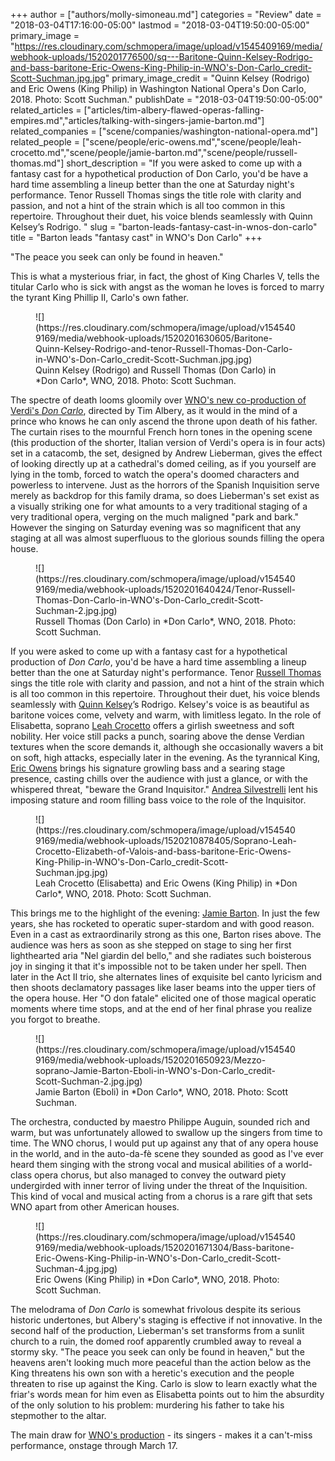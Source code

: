 +++
author = ["authors/molly-simoneau.md"]
categories = "Review"
date = "2018-03-04T17:16:00-05:00"
lastmod = "2018-03-04T19:50:00-05:00"
primary_image = "https://res.cloudinary.com/schmopera/image/upload/v1545409169/media/webhook-uploads/1520201776500/sq---Baritone-Quinn-Kelsey-Rodrigo-and-bass-baritone-Eric-Owens-King-Philip-in-WNO's-Don-Carlo_credit-Scott-Suchman.jpg.jpg"
primary_image_credit = "Quinn Kelsey (Rodrigo) and Eric Owens (King Philip) in Washington National Opera's Don Carlo, 2018. Photo: Scott Suchman."
publishDate = "2018-03-04T19:50:00-05:00"
related_articles = ["articles/tim-albery-flawed-operas-falling-empires.md","articles/talking-with-singers-jamie-barton.md"]
related_companies = ["scene/companies/washington-national-opera.md"]
related_people = ["scene/people/eric-owens.md","scene/people/leah-crocetto.md","scene/people/jamie-barton.md","scene/people/russell-thomas.md"]
short_description = "If you were asked to come up with a fantasy cast for a hypothetical production of Don Carlo, you&#039;d be have a hard time assembling a lineup better than the one at Saturday night&#039;s performance. Tenor Russell Thomas sings the title role with clarity and passion, and not a hint of the strain which is all too common in this repertoire. Throughout their duet, his voice blends seamlessly with Quinn Kelsey’s Rodrigo. "
slug = "barton-leads-fantasy-cast-in-wnos-don-carlo"
title = "Barton leads &quot;fantasy cast&quot; in WNO&#039;s Don Carlo"
+++

"The peace you seek can only be found in heaven."

This is what a mysterious friar, in fact, the ghost of King Charles V, tells the titular Carlo who is sick with angst as the woman he loves is forced to marry the tyrant King Phillip II, Carlo's own father.

<figure data-type="image">![](https://res.cloudinary.com/schmopera/image/upload/v1545409169/media/webhook-uploads/1520201630605/Baritone-Quinn-Kelsey-Rodrigo-and-tenor-Russell-Thomas-Don-Carlo-in-WNO's-Don-Carlo_credit-Scott-Suchman.jpg.jpg)
<figcaption>Quinn Kelsey (Rodrigo) and Russell Thomas (Don Carlo) in *Don Carlo*, WNO, 2018. Photo: Scott Suchman.</figcaption>
</figure>

The spectre of death looms gloomily over [WNO's new co-production of Verdi's *Don Carlo*](http://www.kennedy-center.org/calendar/event/OSOSD), directed by Tim Albery, as it would in the mind of a prince who knows he can only ascend the throne upon death of his father. The curtain rises to the mournful French horn tones in the opening scene (this production of the shorter, Italian version of Verdi's opera is in four acts) set in a catacomb, the set, designed by Andrew Lieberman, gives the effect of looking directly up at a cathedral's domed ceiling, as if you yourself are lying in the tomb, forced to watch the opera's doomed characters and powerless to intervene. Just as the horrors of the Spanish Inquisition serve merely as backdrop for this family drama, so does Lieberman's set exist as a visually striking one for what amounts to a very traditional staging of a very traditional opera, verging on the much maligned "park and bark."  However the singing on Saturday evening  was so magnificent that any staging at all was almost superfluous to the glorious sounds filling the opera house. 

<figure data-type="image">![](https://res.cloudinary.com/schmopera/image/upload/v1545409169/media/webhook-uploads/1520201640424/Tenor-Russell-Thomas-Don-Carlo-in-WNO's-Don-Carlo_credit-Scott-Suchman-2.jpg.jpg)
<figcaption>Russell Thomas (Don Carlo) in *Don Carlo*, WNO, 2018. Photo: Scott Suchman.</figcaption>
</figure>

If you were asked to come up with a fantasy cast for a hypothetical production of *Don Carlo*, you'd be have a hard time assembling a lineup better than the one at Saturday night's performance. Tenor [Russell Thomas](/talking-with-singers-russell-thomas/) sings the title role with clarity and passion, and not a hint of the strain which is all too common in this repertoire. Throughout their duet, his voice blends seamlessly with [Quinn Kelsey](/scene/people/quinn-kelsey/)’s Rodrigo. Kelsey's voice is as beautiful as baritone voices come, velvety and warm, with limitless legato. In the role of Elisabetta, soprano [Leah Crocetto](/talking-with-singers-leah-crocetto/) offers a girlish sweetness and soft nobility. Her voice still packs a punch, soaring above the dense Verdian textures when the score demands it, although she occasionally wavers a bit on soft, high attacks, especially later in the evening. As the tyrannical King, [Eric Owens](/scene/people/eric-owens/) brings his signature growling bass and a searing stage presence, casting chills over the audience with just a glance, or with the whispered threat, "beware the Grand Inquisitor." [Andrea Silvestrelli](/scene/people/andrea-silvestrelli/) lent his imposing stature and room filling bass voice to the role of the Inquisitor.

<figure data-type="image">![](https://res.cloudinary.com/schmopera/image/upload/v1545409169/media/webhook-uploads/1520210878405/Soprano-Leah-Crocetto-Elizabeth-of-Valois-and-bass-baritone-Eric-Owens-King-Philip-in-WNO's-Don-Carlo_credit-Scott-Suchman.jpg.jpg)
<figcaption>Leah Crocetto (Elisabetta) and Eric Owens (King Philip) in *Don Carlo*, WNO, 2018. Photo: Scott Suchman.</figcaption>
</figure>

This brings me to the highlight of the evening: [Jamie Barton](/talking-with-singers-jamie-barton/). In just the few years, she has rocketed to operatic super-stardom and with good reason. Even in a cast as extraordinarily strong as this one, Barton rises above. The audience was hers as soon as she stepped on stage to sing her first lighthearted aria "Nel giardin del bello," and she radiates such boisterous joy in singing it that it's impossible not to be taken under her spell. Then later in the Act II trio, she alternates lines of exquisite bel canto lyricism and then shoots declamatory passages like laser beams into the upper tiers of the opera house. Her "O don fatale" elicited one of those magical operatic moments where time stops, and at the end of her final phrase you realize you forgot to breathe. 

<figure data-type="image">![](https://res.cloudinary.com/schmopera/image/upload/v1545409169/media/webhook-uploads/1520201650923/Mezzo-soprano-Jamie-Barton-Eboli-in-WNO's-Don-Carlo_credit-Scott-Suchman-2.jpg.jpg)
<figcaption>Jamie Barton (Eboli) in *Don Carlo*, WNO, 2018. Photo: Scott Suchman.</figcaption>
</figure>

The orchestra, conducted by maestro Philippe Auguin, sounded rich and warm, but was unfortunately allowed to swallow up the singers from time to time. The WNO chorus, I would put up against any that of any opera house in the world, and in the auto-da-fè scene they sounded as good as I've ever heard them singing with the strong vocal and musical abilities of a world-class opera chorus, but also managed to convey the outward piety undergirded with inner terror of living under the threat of the Inquisition. This kind of vocal and musical acting from a chorus is a rare gift that sets WNO apart from other American houses.

<figure data-type="image">![](https://res.cloudinary.com/schmopera/image/upload/v1545409169/media/webhook-uploads/1520201671304/Bass-baritone-Eric-Owens-King-Philip-in-WNO's-Don-Carlo_credit-Scott-Suchman-4.jpg.jpg)
<figcaption>Eric Owens (King Philip) in *Don Carlo*, WNO, 2018. Photo: Scott Suchman.</figcaption>
</figure>

The melodrama of *Don Carlo* is somewhat frivolous despite its serious historic undertones, but Albery's staging is effective if not innovative. In the second half of the production, Lieberman's set transforms from a sunlit church to a ruin, the domed roof apparently crumbled away to reveal a stormy sky. "The peace you seek can only be found in heaven," but the heavens aren't looking much more peaceful than the action below as the King threatens his own son with a heretic's execution and the people threaten to rise up against the King. Carlo is slow to learn exactly what the friar's words mean for him even as Elisabetta points out to him the absurdity of the only solution to his problem: murdering his father to take his stepmother to the altar. 

The main draw for [WNO's production](http://www.kennedy-center.org/calendar/event/OSOSD) - its singers - makes it a can't-miss performance, onstage through March 17.

